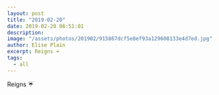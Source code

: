 ```yaml
---
layout: post
title: "2019-02-20"
date: 2019-02-20 06:51:01
description: 
image: "/assets/photos/201902/915867dcf5e8ef93a129608133e4d7ed.jpg"
author: Elise Plain
excerpt: Reigns ☔️
tags: 
  - all
---
```


Reigns ☔️
<p></p>